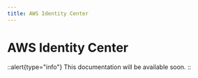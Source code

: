 ```yaml
---
title: AWS Identity Center
---
```


# AWS Identity Center

::alert{type="info"}
This documentation will be available soon.
::
